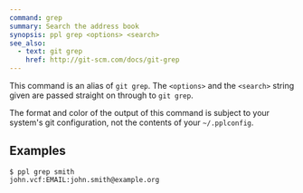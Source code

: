 ```yaml
---
command: grep
summary: Search the address book
synopsis: ppl grep <options> <search>
see_also:
  - text: git grep
    href: http://git-scm.com/docs/git-grep
---
```


This command is an alias of `git grep`. The `<options>` and the `<search>`
string given are passed straight on through to `git grep`.

The format and color of the output of this command is subject to your system's
git configuration, not the contents of your `~/.pplconfig`.

## Examples

    $ ppl grep smith
    john.vcf:EMAIL:john.smith@example.org

